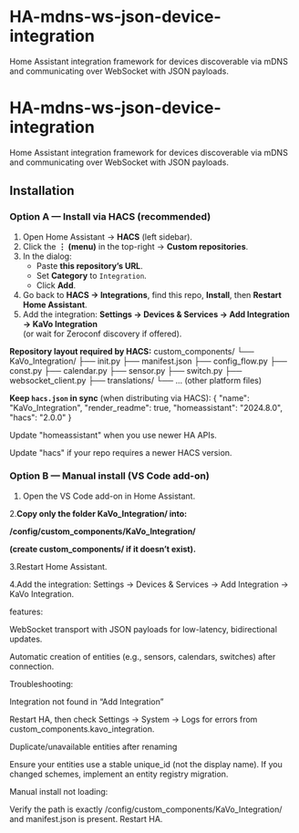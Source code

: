 # HA-mdns-ws-json-device-integration
Home Assistant integration framework for devices discoverable via mDNS and communicating over WebSocket with JSON payloads.

# HA-mdns-ws-json-device-integration
Home Assistant integration framework for devices discoverable via mDNS and communicating over WebSocket with JSON payloads.

## Installation

### Option A — Install via HACS (recommended)

1. Open Home Assistant → **HACS** (left sidebar).
2. Click the **⋮ (menu)** in the top-right → **Custom repositories**.
3. In the dialog:
   - Paste **this repository’s URL**.
   - Set **Category** to `Integration`.
   - Click **Add**.
4. Go back to **HACS → Integrations**, find this repo, **Install**, then **Restart Home Assistant**.
5. Add the integration: **Settings → Devices & Services → Add Integration → KaVo Integration**  
   (or wait for Zeroconf discovery if offered).

**Repository layout required by HACS:**
custom_components/
└── KaVo_Integration/
├── init.py
├── manifest.json
├── config_flow.py
├── const.py
├── calendar.py
├── sensor.py
├── switch.py
├── websocket_client.py
├── translations/
└── ... (other platform files)

**Keep `hacs.json` in sync** (when distributing via HACS):
{
  "name": "KaVo_Integration",
  "render_readme": true,
  "homeassistant": "2024.8.0",
  "hacs": "2.0.0"
}

Update "homeassistant" when you use newer HA APIs.

Update "hacs" if your repo requires a newer HACS version.

###  Option B — Manual install (VS Code add-on)

1. Open the VS Code add-on in Home Assistant.

2.**Copy only the folder KaVo_Integration/ into:**

**/config/custom_components/KaVo_Integration/**

**(create custom_components/ if it doesn’t exist).**

3.Restart Home Assistant.

4.Add the integration: Settings → Devices & Services → Add Integration → KaVo Integration.

features:

WebSocket transport with JSON payloads for low-latency, bidirectional updates.

Automatic creation of entities (e.g., sensors, calendars, switches) after connection.


Troubleshooting:

Integration not found in “Add Integration”

Restart HA, then check Settings → System → Logs for errors from custom_components.kavo_integration.

Duplicate/unavailable entities after renaming

Ensure your entities use a stable unique_id (not the display name). If you changed schemes, implement an entity registry migration.

Manual install not loading:

Verify the path is exactly /config/custom_components/KaVo_Integration/ and manifest.json is present. Restart HA.

